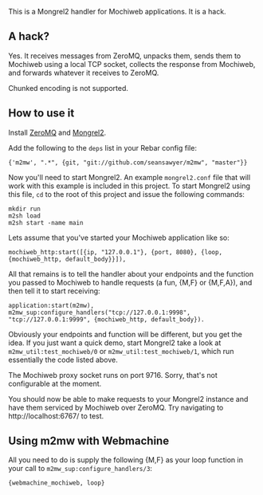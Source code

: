 This is a Mongrel2 handler for Mochiweb applications. It is a hack.

## A hack? ##

Yes. It receives messages from ZeroMQ, unpacks them, sends them to Mochiweb
using a local TCP socket, collects the response from Mochiweb, and forwards
whatever it receives to ZeroMQ.

Chunked encoding is not supported.

## How to use it ##

Install [ZeroMQ](http://www.zeromq.org/) and [Mongrel2](http://mongrel2.org/).

Add the following to the `deps` list in your Rebar config file:

    {'m2mw', ".*", {git, "git://github.com/seansawyer/m2mw", "master"}}

Now you'll need to start Mongrel2. An example `mongrel2.conf` file that will
work with this example is included in this project. To start Mongrel2 using this
file, `cd` to the root of this project and issue the following commands:

    mkdir run
    m2sh load
    m2sh start -name main

Lets assume that you've started your Mochiweb application like so:

    mochiweb_http:start([{ip, "127.0.0.1"}, {port, 8080}, {loop, {mochiweb_http, default_body}}]),

All that remains is to tell the handler about your endpoints and the function
you passed to Mochiweb to handle requests (a fun, {M,F} or {M,F,A}), and then
tell it to start receiving:

    application:start(m2mw),
    m2mw_sup:configure_handlers("tcp://127.0.0.1:9998", "tcp://127.0.0.1:9999", {mochiweb_http, default_body}).

Obviously your endpoints and function will be different, but you get the idea. If you just want a quick demo, start Mongrel2 take a look at `m2mw_util:test_mochiweb/0` or `m2mw_util:test_mochiweb/1`, which run essentially the code listed above.

The Mochiweb proxy socket runs on port 9716. Sorry, that's not configurable
at the moment.

You should now be able to make requests to your Mongrel2 instance and have them
serviced by Mochiweb over ZeroMQ. Try navigating to http://localhost:6767/ to
test.

## Using m2mw with Webmachine ##

All you need to do is supply the following {M,F} as your loop function in your
call to `m2mw_sup:configure_handlers/3`:

    {webmachine_mochiweb, loop}
